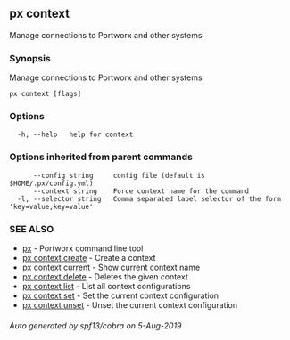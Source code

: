 ## px context

Manage connections to Portworx and other systems

### Synopsis

Manage connections to Portworx and other systems

```
px context [flags]
```

### Options

```
  -h, --help   help for context
```

### Options inherited from parent commands

```
      --config string     config file (default is $HOME/.px/config.yml)
      --context string    Force context name for the command
  -l, --selector string   Comma separated label selector of the form 'key=value,key=value'
```

### SEE ALSO

* [px](px.md)	 - Portworx command line tool
* [px context create](px_context_create.md)	 - Create a context
* [px context current](px_context_current.md)	 - Show current context name
* [px context delete](px_context_delete.md)	 - Deletes the given context
* [px context list](px_context_list.md)	 - List all context configurations
* [px context set](px_context_set.md)	 - Set the current context configuration
* [px context unset](px_context_unset.md)	 - Unset the current context configuration

###### Auto generated by spf13/cobra on 5-Aug-2019
